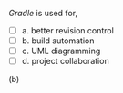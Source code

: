 <panel header="{{ icon_Q_A }} _Gradle_ is a tool for ...">
<question>

_Gradle_ is used for,

- [ ] a. better revision control
- [ ] b. build automation
- [ ] c. UML diagramming
- [ ] d. project collaboration

<div slot="answer">

(b)

</div>
</question>
</panel>
